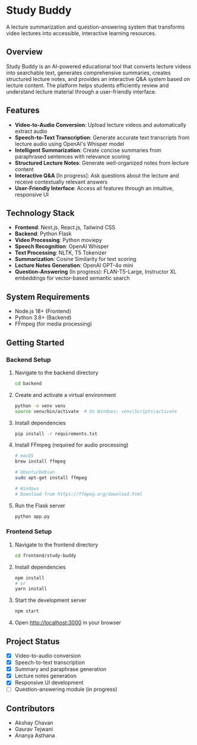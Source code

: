 # Study Buddy

A lecture summarization and question-answering system that transforms video lectures into accessible, interactive learning resources.

## Overview

Study Buddy is an AI-powered educational tool that converts lecture videos into searchable text, generates comprehensive summaries, creates structured lecture notes, and provides an interactive Q&A system based on lecture content. The platform helps students efficiently review and understand lecture material through a user-friendly interface.

## Features

- **Video-to-Audio Conversion**: Upload lecture videos and automatically extract audio
- **Speech-to-Text Transcription**: Generate accurate text transcripts from lecture audio using OpenAI's Whisper model
- **Intelligent Summarization**: Create concise summaries from paraphrased sentences with relevance scoring
- **Structured Lecture Notes**: Generate well-organized notes from lecture content
- **Interactive Q&A** [In progress]: Ask questions about the lecture and receive contextually relevant answers
- **User-Friendly Interface**: Access all features through an intuitive, responsive UI

## Technology Stack

- **Frontend**: Next.js, React.js, Tailwind CSS
- **Backend**: Python Flask
- **Video Processing**: Python moviepy
- **Speech Recognition**: OpenAI Whisper
- **Text Processing**: NLTK, T5 Tokenizer
- **Summarization**: Cosine Similarity for text scoring
- **Lecture Notes Generation**: OpenAI GPT-4o mini
- **Question-Answering** (In progress): FLAN-T5-Large, Instructor XL embeddings for vector-based semantic search

## System Requirements

- Node.js 18+ (Frontend)
- Python 3.8+ (Backend)
- FFmpeg (for media processing)

## Getting Started

### Backend Setup

1. Navigate to the backend directory

   ```bash
   cd backend
   ```

2. Create and activate a virtual environment

   ```bash
   python -m venv venv
   source venv/bin/activate  # On Windows: venv\Scripts\activate
   ```

3. Install dependencies

   ```bash
   pip install -r requirements.txt
   ```

4. Install FFmpeg (required for audio processing)

   ```bash
   # macOS
   brew install ffmpeg

   # Ubuntu/Debian
   sudo apt-get install ffmpeg

   # Windows
   # Download from https://ffmpeg.org/download.html
   ```

5. Run the Flask server
   ```bash
   python app.py
   ```

### Frontend Setup

1. Navigate to the frontend directory

   ```bash
   cd frontend/study-buddy
   ```

2. Install dependencies

   ```bash
   npm install
   # or
   yarn install
   ```

3. Start the development server

   ```bash
   npm start
   ```

4. Open [http://localhost:3000](http://localhost:3000) in your browser

## Project Status

- [x] Video-to-audio conversion
- [x] Speech-to-text transcription
- [x] Summary and paraphrase generation
- [x] Lecture notes generation
- [x] Responsive UI development
- [ ] Question-answering module (in progress)

## Contributors

- Akshay Chavan
- Gaurav Tejwani
- Ananya Asthana
